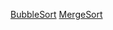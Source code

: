 [BubbleSort](http://blog.benoitvallon.com/sorting-algorithms-in-javascript/the-bubble-sort-algorithm/)
[MergeSort](https://www.namelesshacker.com/codebits/mergesort)

